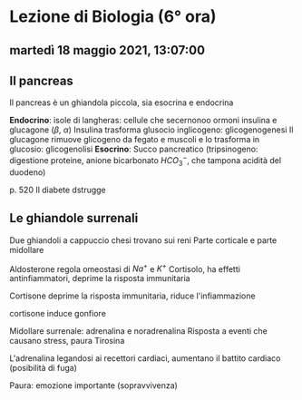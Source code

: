 # Lezione di Biologia (6° ora)

## martedì 18 maggio 2021, 13:07:00

## Il pancreas
Il pancreas è un ghiandola piccola, sia esocrina e endocrina

**Endocrino**:
isole di langheras: cellule che secernonoo ormoni
insulina e glucagone ($\beta$, $\alpha$)
Insulina trasforma glusocio inglicogeno: glicogenogenesi
Il glucagone rimuove glicogeno da fegato e muscoli e lo trasforma in glucosio: glicogenolisi
**Esocrino**:
Succo pancreatico (tripsinogeno: digestione proteine, anione bicarbonato $HCO_{3}^{-}$, che tampona acidità del duodeno)

p. 520
Il diabete dstrugge

## Le ghiandole surrenali
Due ghiandoli a cappuccio chesi trovano sui reni
Parte corticale e parte midollare

Aldosterone regola omeostasi di $Na^{+}$ e $K^{+}$
Cortisolo, ha effetti antinfiammatori, deprime la risposta immunitaria

Cortisone deprime la risposta immunitaria, riduce l'infiammazione

cortisone induce gonfiore

Midollare surrenale: adrenalina e noradrenalina
Risposta a eventi che causano stress, paura
Tirosina

L'adrenalina legandosi ai recettori cardiaci, aumentano il battito cardiaco (posibilità di fuga)

Paura: emozione importante (sopravvivenza)


<!--stackedit_data:
eyJoaXN0b3J5IjpbLTUxODU2NzgwMCwyMTMyMzYxODkwXX0=
-->